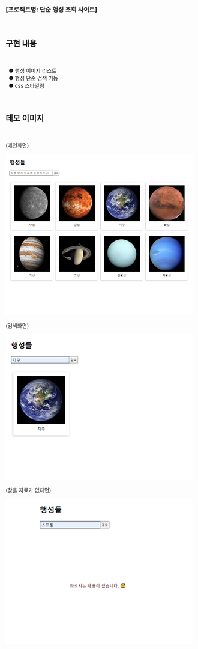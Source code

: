 ### [프로젝트명: 단순 행성 조회 사이트]

<br>

## 구현 내용

<br>

&nbsp; ● 행성 이미지 리스트  
&nbsp; ● 행성 단순 검색 기능  
&nbsp; ● css 스타일링

<br>

## 데모 이미지

<br>

(메인화면)

<img src="./demo/demo.png" alt="image-demo" width="500"/>

<br>

(검색화면)

<img src="./demo/search.png" alt="image-demo" width="500"/>

<br>

(찾을 자료가 없다면)

<img src="./demo/nosearch.png" alt="image-demo" width="500"/>
